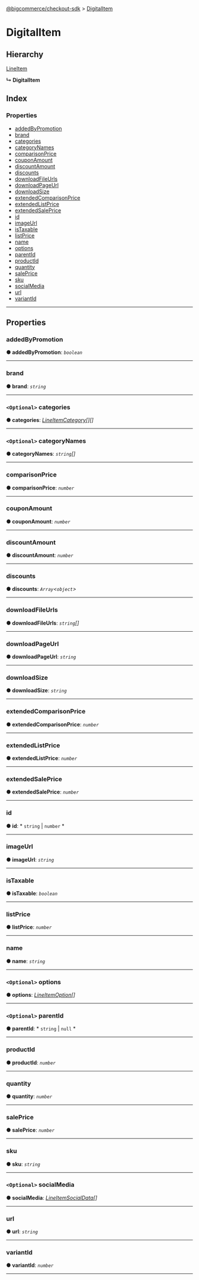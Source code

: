 [@bigcommerce/checkout-sdk](../README.md) > [DigitalItem](../interfaces/digitalitem.md)

# DigitalItem

## Hierarchy

 [LineItem](lineitem.md)

**↳ DigitalItem**

## Index

### Properties

* [addedByPromotion](digitalitem.md#addedbypromotion)
* [brand](digitalitem.md#brand)
* [categories](digitalitem.md#categories)
* [categoryNames](digitalitem.md#categorynames)
* [comparisonPrice](digitalitem.md#comparisonprice)
* [couponAmount](digitalitem.md#couponamount)
* [discountAmount](digitalitem.md#discountamount)
* [discounts](digitalitem.md#discounts)
* [downloadFileUrls](digitalitem.md#downloadfileurls)
* [downloadPageUrl](digitalitem.md#downloadpageurl)
* [downloadSize](digitalitem.md#downloadsize)
* [extendedComparisonPrice](digitalitem.md#extendedcomparisonprice)
* [extendedListPrice](digitalitem.md#extendedlistprice)
* [extendedSalePrice](digitalitem.md#extendedsaleprice)
* [id](digitalitem.md#id)
* [imageUrl](digitalitem.md#imageurl)
* [isTaxable](digitalitem.md#istaxable)
* [listPrice](digitalitem.md#listprice)
* [name](digitalitem.md#name)
* [options](digitalitem.md#options)
* [parentId](digitalitem.md#parentid)
* [productId](digitalitem.md#productid)
* [quantity](digitalitem.md#quantity)
* [salePrice](digitalitem.md#saleprice)
* [sku](digitalitem.md#sku)
* [socialMedia](digitalitem.md#socialmedia)
* [url](digitalitem.md#url)
* [variantId](digitalitem.md#variantid)

---

## Properties

<a id="addedbypromotion"></a>

###  addedByPromotion

**● addedByPromotion**: *`boolean`*

___
<a id="brand"></a>

###  brand

**● brand**: *`string`*

___
<a id="categories"></a>

### `<Optional>` categories

**● categories**: *[LineItemCategory](lineitemcategory.md)[][]*

___
<a id="categorynames"></a>

### `<Optional>` categoryNames

**● categoryNames**: *`string`[]*

___
<a id="comparisonprice"></a>

###  comparisonPrice

**● comparisonPrice**: *`number`*

___
<a id="couponamount"></a>

###  couponAmount

**● couponAmount**: *`number`*

___
<a id="discountamount"></a>

###  discountAmount

**● discountAmount**: *`number`*

___
<a id="discounts"></a>

###  discounts

**● discounts**: *`Array`<`object`>*

___
<a id="downloadfileurls"></a>

###  downloadFileUrls

**● downloadFileUrls**: *`string`[]*

___
<a id="downloadpageurl"></a>

###  downloadPageUrl

**● downloadPageUrl**: *`string`*

___
<a id="downloadsize"></a>

###  downloadSize

**● downloadSize**: *`string`*

___
<a id="extendedcomparisonprice"></a>

###  extendedComparisonPrice

**● extendedComparisonPrice**: *`number`*

___
<a id="extendedlistprice"></a>

###  extendedListPrice

**● extendedListPrice**: *`number`*

___
<a id="extendedsaleprice"></a>

###  extendedSalePrice

**● extendedSalePrice**: *`number`*

___
<a id="id"></a>

###  id

**● id**: * `string` &#124; `number`
*

___
<a id="imageurl"></a>

###  imageUrl

**● imageUrl**: *`string`*

___
<a id="istaxable"></a>

###  isTaxable

**● isTaxable**: *`boolean`*

___
<a id="listprice"></a>

###  listPrice

**● listPrice**: *`number`*

___
<a id="name"></a>

###  name

**● name**: *`string`*

___
<a id="options"></a>

### `<Optional>` options

**● options**: *[LineItemOption](lineitemoption.md)[]*

___
<a id="parentid"></a>

### `<Optional>` parentId

**● parentId**: * `string` &#124; `null`
*

___
<a id="productid"></a>

###  productId

**● productId**: *`number`*

___
<a id="quantity"></a>

###  quantity

**● quantity**: *`number`*

___
<a id="saleprice"></a>

###  salePrice

**● salePrice**: *`number`*

___
<a id="sku"></a>

###  sku

**● sku**: *`string`*

___
<a id="socialmedia"></a>

### `<Optional>` socialMedia

**● socialMedia**: *[LineItemSocialData](lineitemsocialdata.md)[]*

___
<a id="url"></a>

###  url

**● url**: *`string`*

___
<a id="variantid"></a>

###  variantId

**● variantId**: *`number`*

___

